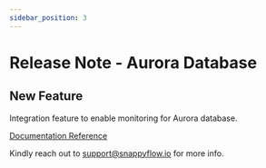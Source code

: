```yaml
---
sidebar_position: 3 
---
```

# Release Note - Aurora Database

## New Feature

Integration feature to enable monitoring for Aurora database.

[Documentation Reference](/docs/sidebar-sf-selfhosted-turbo/Integrations/plugin/auroraDB)

Kindly reach out to [support@snappyflow.io](mailto:support@snappyflow.io) for more info.








